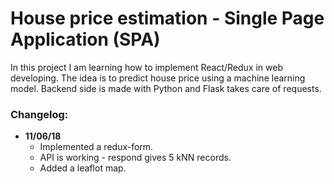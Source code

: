 # House price estimation - Single Page Application (SPA)

In this project I am learning how to implement React/Redux in web developing. The idea is to predict house price using a machine learning model. Backend side is made with Python and Flask takes care of requests.
### **Changelog**:
  - **11/06/18**
	  - Implemented a redux-form.
	  - API is working - respond gives 5 kNN records.
	  - Added a leaflot map.
	  